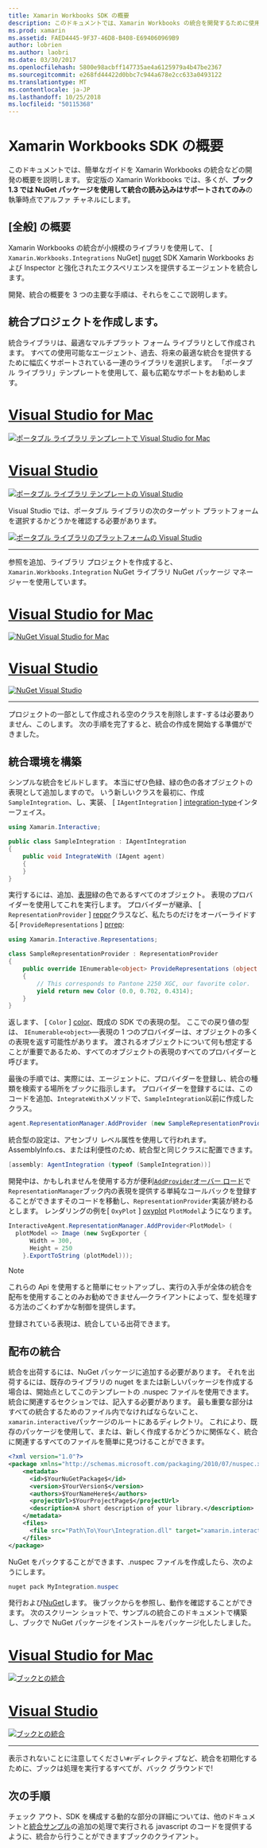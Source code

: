```yaml
---
title: Xamarin Workbooks SDK の概要
description: このドキュメントでは、Xamarin Workbooks の統合を開発するために使用できる Xamarin ブック SDK を使用する方法について説明します。
ms.prod: xamarin
ms.assetid: FAED4445-9F37-46D8-B408-E694060969B9
author: lobrien
ms.author: laobri
ms.date: 03/30/2017
ms.openlocfilehash: 5800e98acbff147735ae4a6125979a4b47be2367
ms.sourcegitcommit: e268fd44422d0bbc7c944a678e2cc633a0493122
ms.translationtype: MT
ms.contentlocale: ja-JP
ms.lasthandoff: 10/25/2018
ms.locfileid: "50115368"
---
```

# <a name="getting-started-with-the-xamarin-workbooks-sdk"></a>Xamarin Workbooks SDK の概要

このドキュメントでは、簡単なガイドを Xamarin Workbooks の統合などの開発の概要を説明します。 安定版の Xamarin Workbooks では、多くが、**ブック 1.3 では NuGet パッケージを使用して統合の読み込みはサポートされてのみ**の執筆時点でアルファ チャネルにします。

## <a name="general-overview"></a>[全般] の概要

Xamarin Workbooks の統合が小規模のライブラリを使用して、 [ `Xamarin.Workbooks.Integrations` NuGet] [ nuget] SDK Xamarin Workbooks および Inspector と強化されたエクスペリエンスを提供するエージェントを統合します。

開発、統合の概要を 3 つの主要な手順は、それらをここで説明します。

## <a name="creating-the-integration-project"></a>統合プロジェクトを作成します。

統合ライブラリは、最適なマルチプラット フォーム ライブラリとして作成されます。 すべての使用可能なエージェント、過去、将来の最適な統合を提供するために幅広くサポートされている一連のライブラリを選択します。 「ポータブル ライブラリ」テンプレートを使用して、最も広範なサポートをお勧めします。

# <a name="visual-studio-for-mactabmacos"></a>[Visual Studio for Mac](#tab/macos)

[![ポータブル ライブラリ テンプレートで Visual Studio for Mac](images/xamarin-studio-pcl.png)](images/xamarin-studio-pcl.png#lightbox)

# <a name="visual-studiotabwindows"></a>[Visual Studio](#tab/windows)

[![ポータブル ライブラリ テンプレートの Visual Studio](images/visual-studio-pcl.png)](images/visual-studio-pcl.png#lightbox)

Visual Studio では、ポータブル ライブラリの次のターゲット プラットフォームを選択するかどうかを確認する必要があります。

[![ポータブル ライブラリのプラットフォームの Visual Studio](images/visual-studio-pcl-platforms.png)](images/visual-studio-pcl-platforms.png#lightbox)

-----

参照を追加、ライブラリ プロジェクトを作成すると、 `Xamarin.Workbooks.Integration` NuGet ライブラリ NuGet パッケージ マネージャーを使用しています。

# <a name="visual-studio-for-mactabmacos"></a>[Visual Studio for Mac](#tab/macos)

[![NuGet Visual Studio for Mac](images/xamarin-studio-nuget.png)](images/xamarin-studio-nuget.png#lightbox)

# <a name="visual-studiotabwindows"></a>[Visual Studio](#tab/windows)

[![NuGet Visual Studio](images/visual-studio-nuget.png)](images/visual-studio-nuget.png#lightbox)

-----

プロジェクトの一部として作成される空のクラスを削除します-するは必要ありません、このします。 次の手順を完了すると、統合の作成を開始する準備ができました。

## <a name="building-an-integration"></a>統合環境を構築

シンプルな統合をビルドします。 本当にぜひ色緑、緑の色の各オブジェクトの表現として追加しますので。 いう新しいクラスを最初に、作成`SampleIntegration`、し、実装、 [ `IAgentIntegration` ] [ integration-type]インターフェイス。

```csharp
using Xamarin.Interactive;

public class SampleIntegration : IAgentIntegration
{
    public void IntegrateWith (IAgent agent)
    {
    }
}
```

実行するには、追加、[表現](~/tools/workbooks/sdk/representations.md)緑の色であるすべてのオブジェクト。 表現のプロバイダーを使用してこれを実行します。 プロバイダーが継承、 [ `RepresentationProvider` ] [ reppr]クラスなど、私たちのだけをオーバーライドする[ `ProvideRepresentations` ] [ prrep]:

```csharp
using Xamarin.Interactive.Representations;

class SampleRepresentationProvider : RepresentationProvider
{
    public override IEnumerable<object> ProvideRepresentations (object obj)
    {
        // This corresponds to Pantone 2250 XGC, our favorite color.
        yield return new Color (0.0, 0.702, 0.4314);
    }
}
```

返します、 [ `Color` ] [ color]、既成の SDK での表現の型。
ここでの戻り値の型は、 `IEnumerable<object>`&mdash;表現の 1 つのプロバイダーは、オブジェクトの多くの表現を返す可能性があります。 渡されるオブジェクトについて何も想定することが重要であるため、すべてのオブジェクトの表現のすべてのプロバイダーと呼びます。

最後の手順では、実際には、エージェントに、プロバイダーを登録し、統合の種類を検索する場所をブックに指示します。 プロバイダーを登録するには、このコードを追加、`IntegrateWith`メソッドで、`SampleIntegration`以前に作成したクラス。

```csharp
agent.RepresentationManager.AddProvider (new SampleRepresentationProvider ());
```

統合型の設定は、アセンブリ レベル属性を使用して行われます。 AssemblyInfo.cs、または利便性のため、統合型と同じクラスに配置できます。

```csharp
[assembly: AgentIntegration (typeof (SampleIntegration))]
````

開発中は、かもしれませんを使用する方が便利[`AddProvider`オーバー ロード][ addprovider]で`RepresentationManager`ブック内の表現を提供する単純なコールバックを登録することができますそのコードを移動し、`RepresentationProvider`実装が終わるとします。 レンダリングの例を[ `OxyPlot` ] [ oxyplot] `PlotModel`ようになります。

```csharp
InteractiveAgent.RepresentationManager.AddProvider<PlotModel> (
  plotModel => Image (new SvgExporter {
      Width = 300,
      Height = 250
    }.ExportToString (plotModel)));
```

> [!NOTE]
> これらの Api を使用すると簡単にセットアップし、実行の入手が全体の統合を配布を使用することのみお勧めできません&mdash;クライアントによって、型を処理する方法のごくわずかな制御を提供します。

登録されている表現は、統合している出荷できます。

## <a name="shipping-your-integration"></a>配布の統合

統合を出荷するには、NuGet パッケージに追加する必要があります。
それを出荷するには、既存のライブラリの nuget をまたは新しいパッケージを作成する場合は、開始点としてこのテンプレートの .nuspec ファイルを使用できます。
統合に関連するセクションでは、記入する必要があります。 最も重要な部分はすべての統合するためのファイル内でなければならないこと、`xamarin.interactive`パッケージのルートにあるディレクトリ。 これにより、既存のパッケージを使用して、または、新しく作成するかどうかに関係なく、統合に関連するすべてのファイルを簡単に見つけることができます。

```xml
<?xml version="1.0"?>
<package xmlns="http://schemas.microsoft.com/packaging/2010/07/nuspec.xsd">
    <metadata>
      <id>$YourNuGetPackage$</id>
      <version>$YourVersion$</version>
      <authors>$YourNameHere$</authors>
      <projectUrl>$YourProjectPage$</projectUrl>
      <description>A short description of your library.</description>
    </metadata>
    <files>
      <file src="Path\To\Your\Integration.dll" target="xamarin.interactive" />
    </files>
</package>
```

NuGet をパックすることができます、.nuspec ファイルを作成したら、次のようにします。

```csharp
nuget pack MyIntegration.nuspec
```

発行および[NuGet][nugetorg]します。 後ブックからを参照し、動作を確認することができます。 次のスクリーン ショットで、サンプルの統合このドキュメントで構築し、ブックで NuGet パッケージをインストールをパッケージ化したしました。

# <a name="visual-studio-for-mactabmacos"></a>[Visual Studio for Mac](#tab/macos)

[![ブックとの統合](images/mac-workbooks-integrated.png)](images/mac-workbooks-integrated.png#lightbox)

# <a name="visual-studiotabwindows"></a>[Visual Studio](#tab/windows)

[![ブックとの統合](images/windows-workbooks-integrated.png)](images/windows-workbooks-integrated.png#lightbox)

-----

表示されないことに注意してください`#r`ディレクティブなど、統合を初期化するために、ブックは処理を実行するすべてが、バック グラウンドで!

## <a name="next-steps"></a>次の手順

チェック アウト、SDK を構成する動的な部分の詳細については、他のドキュメントと[統合サンプル](~/tools/workbooks/samples/index.md)の追加の処理で実行される javascript のコードを提供するように、統合から行うことができますブックのクライアント。

[integration-type]: https://developer.xamarin.com/api/type/Xamarin.Interactive.IAgentIntegration/
[repman-api]: https://developer.xamarin.com/api/type/Xamarin.Interactive.Representations.IRepresentationManager/
[color]: https://developer.xamarin.com/api/type/Xamarin.Interactive.Representations.Color/
[xir]: https://developer.xamarin.com/api/namespace/Xamarin.Interactive.Representations/
[reppr]: https://developer.xamarin.com/api/type/Xamarin.Interactive.Representations.RepresentationProvider/
[prrep]: https://developer.xamarin.com/api/member/Xamarin.Interactive.Representations.RepresentationProvider.ProvideRepresentations/p/System.Object/
[nugetorg]: https://nuget.org
[nuget]: https://nuget.org/packages/Xamarin.Workbooks.Integration
[addprovider]: https://developer.xamarin.com/api/member/Xamarin.Interactive.Representations.IRepresentationManager.AddProvider/
[oxyplot]: http://www.oxyplot.org/
